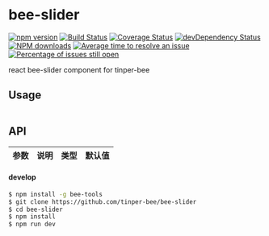 # bee-slider

[![npm version](https://img.shields.io/npm/v/bee-slider.svg)](https://www.npmjs.com/package/bee-slider)
[![Build Status](https://img.shields.io/travis/tinper-bee/bee-slider/master.svg)](https://travis-ci.org/tinper-bee/bee-slider)
[![Coverage Status](https://coveralls.io/repos/github/tinper-bee/bee-slider/badge.svg?branch=master)](https://coveralls.io/github/tinper-bee/bee-slider?branch=master)
[![devDependency Status](https://img.shields.io/david/dev/tinper-bee/bee-slider.svg)](https://david-dm.org/tinper-bee/bee-slider#info=devDependencies)
[![NPM downloads](http://img.shields.io/npm/dm/bee-slider.svg?style=flat)](https://npmjs.org/package/bee-slider)
[![Average time to resolve an issue](http://isitmaintained.com/badge/resolution/tinper-bee/bee-slider.svg)](http://isitmaintained.com/project/tinper-bee/bee-slider "Average time to resolve an issue")
[![Percentage of issues still open](http://isitmaintained.com/badge/open/tinper-bee/bee-slider.svg)](http://isitmaintained.com/project/tinper-bee/bee-slider "Percentage of issues still open")



react bee-slider component for tinper-bee


## Usage

```js


```



## API

|参数|说明|类型|默认值|
|:--|:---:|:--:|---:|

#### develop

```sh
$ npm install -g bee-tools
$ git clone https://github.com/tinper-bee/bee-slider
$ cd bee-slider
$ npm install
$ npm run dev
```
